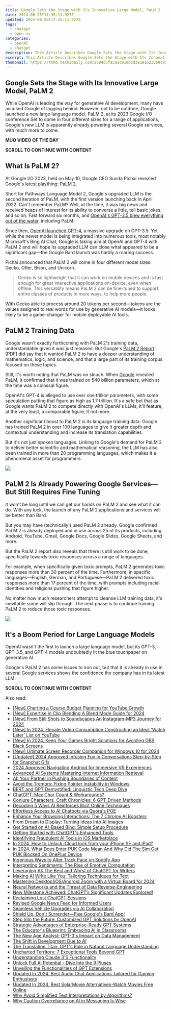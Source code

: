 ```yaml
---
title: Google Sets the Stage with Its Innovative Large Model, PaLM 2
date: 2024-08-25T17:35:11.927Z
updated: 2024-08-26T17:35:11.927Z
tags:
  - chatgpt
  - open-ai
categories:
  - openAI
  - chatgpt
description: This Article Describes Google Sets the Stage with Its Innovative Large Model, PaLM 2
excerpt: This Article Describes Google Sets the Stage with Its Innovative Large Model, PaLM 2
thumbnail: https://thmb.techidaily.com/2684d5fa5a1c919bbd381e1623060c80ce06ce75787ca76ee6f109f43567431f.jpg
---
```


## Google Sets the Stage with Its Innovative Large Model, PaLM 2

While OpenAI is leading the way for generative AI development, many have accused Google of lagging behind. However, not to be outdone, Google launched a new large language model, PaLM 2, at its 2023 Google I/O conference.Set to come in four different sizes for a range of applications, Google's new LLM is apparently already powering several Google services, with much more to come.

**MUO VIDEO OF THE DAY**

**SCROLL TO CONTINUE WITH CONTENT**

## What Is PaLM 2?

 At Google I/O 2023, held on May 10, Google CEO Sunda Pichai revealed Google's latest plaything: [PaLM 2](https://blog.google/technology/ai/google-palm-2-ai-large-language-model/).

 Short for Pathways Language Model 2, Google's upgraded LLM is the second iteration of PaLM, with the first version launching back in April 2022\. Can't remember PaLM? Well, at the time, it was big news and received heaps of interest for its ability to converse a little, tell basic jokes, and so on. Fast forward six months, and [OpenAI's GPT-3.5 blew everything out of the water](https://www.makeuseof.com/gpt-models-explained-and-compared/), including PaLM.

 Since then, [OpenAI launched GPT-4](https://www.makeuseof.com/openai-launches-gpt-4-artificial-intelligence-model/), a massive upgrade on GPT-3.5\. Yet while the newer model is being integrated into numerous tools, most notably Microsoft's Bing AI Chat, Google is taking aim at OpenAI and GPT-4 with PaLM 2 and will hope its upgraded LLM can close what appeared to be a significant gap—the Google Bard launch was hardly a roaring success.

 Pichai announced that PaLM 2 will come in four different model sizes: Gecko, Otter, Bison, and Unicorn.

> Gecko is so lightweight that it can work on mobile devices and is fast enough for great interactive applications on-device, even when offline. This versatility means PaLM 2 can be fine-tuned to support entire classes of products in more ways, to help more people.

 With Gecko able to process around 20 tokens per second—tokens are the values assigned to real words for use by generative AI models—it looks likely to be a game-changer for mobile deployable AI tools.

## PaLM 2 Training Data

 Google wasn't exactly forthcoming with PaLM 2's training data, understandable given it was just released. But Google's [PaLM 2 Report](https://ai.google/static/documents/palm2techreport.pdf) \[PDF\] did say that it wanted PaLM 2 to have a deeper understanding of mathematics, logic, and science, and that a large part of its training corpus focused on these topics.

 Still, it's worth noting that PaLM was no slouch. When [Google](https://ai.googleblog.com/2022/04/pathways-language-model-palm-scaling-to.html) revealed PaLM, it confirmed that it was trained on 540 billion parameters, which at the time was a colossal figure.

 OpenAI's GPT-4 is alleged to use over one trillion parameters, with some speculation putting that figure as high as 1.7 trillion. It's a safe bet that as Google wants PaLM 2 to compete directly with OpenAI's LLMs, it'll feature, at the very least, a comparable figure, if not more.

 Another significant boost to PaLM 2 is its language training data. Google has trained PaLM 2 in over 100 languages to give it greater depth and contextual understanding and increase its translation capabilities.

 But it's not just spoken languages. Linking to Google's demand for PaLM 2 to deliver better scientific and mathematical reasoning, the LLM has also been trained in more than 20 programming languages, which makes it a phenomenal asset for programmers.

<!-- affiliate ads begin -->
<a href="https://estore.winxdvd.com/order/checkout.php?PRODS=12653853&QTY=1&AFFILIATE=108875&CART=1"><img src="https://secure.avangate.com/images/merchant/bcb41ccdc4363c6848a1d760f26c28a0/products/14_videoproc-converter-ai-box.png" border="0"></a>
<!-- affiliate ads end -->
## PaLM 2 Is Already Powering Google Services—But Still Requires Fine Tuning

 It won't be long until we can get our hands on PaLM 2 and see what it can do. With any luck, the launch of any PaLM 2 applications and services will be better than Bard.

 But you may have (technically!) used PaLM 2 already. Google confirmed PaLM 2 is already deployed and in use across 25 of its products, including Android, YouTube, Gmail, Google Docs, Google Slides, Google Sheets, and more.

 But the PaLM 2 report also reveals that there is still work to be done, specifically towards toxic responses across a range of languages.

 For example, when specifically given toxic prompts, PaLM 2 generates toxic responses more than 30 percent of the time. Furthermore, in specific languages—English, German, and Portuguese—PaLM 2 delivered toxic responses more than 17 percent of the time, with prompts including racial identities and religions pushing that figure higher.

 No matter how much researchers attempt to cleanse LLM training data, it's inevitable some will slip through. The next phase is to continue training PaLM 2 to reduce those toxic responses.

<!-- affiliate ads begin -->
<a href="https://store.advancedwebranking.com/order/checkout.php?PRODS=4715051&QTY=1&AFFILIATE=108875&CART=1"><img src="https://secure.avangate.com/images/merchant/14edc6ebfdae2e23bbed83d67f50e983/products/33_awr%20logo.png" border="0"></a>
<!-- affiliate ads end -->
## It's a Boom Period for Large Language Models

 OpenAI wasn't the first to launch a large language model, but its GPT-3, GPT-3.5, and GPT-4 models undoubtedly lit the blue touchpaper on generative AI.

 Google's PaLM 2 has some issues to iron out, but that it is already in use in several Google services shows the confidence the company has in its latest LLM.

**SCROLL TO CONTINUE WITH CONTENT**


<ins class="adsbygoogle"
     style="display:block"
     data-ad-format="autorelaxed"
     data-ad-client="ca-pub-7571918770474297"
     data-ad-slot="1223367746"></ins>



<ins class="adsbygoogle"
     style="display:block"
     data-ad-client="ca-pub-7571918770474297"
     data-ad-slot="8358498916"
     data-ad-format="auto"
     data-full-width-responsive="true"></ins>

<span class="atpl-alsoreadstyle">Also read:</span>
<div><ul>
<li><a href="https://extra-tips.techidaily.com/new-charting-a-course-budget-planning-for-youtube-growth/"><u>[New] Charting a Course  Budget Planning for YouTube Growth</u></a></li>
<li><a href="https://on-screen-recording.techidaily.com/new-expertise-in-clip-blending-a-blend-mode-guide-for-2024/"><u>[New] Expertise in Clip Blending  A Blend Mode Guide for 2024</u></a></li>
<li><a href="https://instagram-video-recordings.techidaily.com/new-from-still-shots-to-soundscapes-an-instagram-mp3-journey-for-2024/"><u>[New] From Still Shots to Soundscapes  An Instagram-MP3 Journey for 2024</u></a></li>
<li><a href="https://facebook-record-videos.techidaily.com/new-in-2024-elevate-video-consumption-constructing-an-ideal-watch-later-list-on-youtube/"><u>[New] In 2024, Elevate Video Consumption  Constructing an Ideal 'Watch Later' List on YouTube</u></a></li>
<li><a href="https://visual-screen-recording.techidaily.com/new-in-2024-keep-your-games-bright-solutions-for-avoiding-obs-black-screens/"><u>[New] In 2024, Keep Your Games Bright  Solutions for Avoiding OBS Black Screens</u></a></li>
<li><a href="https://digital-screen-recording.techidaily.com/new-ultimate-screen-recorder-companion-for-windows-10-for-2024/"><u>[New] Ultimate Screen Recorder Companion for Windows 10 for 2024</u></a></li>
<li><a href="https://snapchat-videos.techidaily.com/updated-2024-approved-infusing-fun-in-conversations-step-by-step-for-snapchat-gifs/"><u>[Updated] 2024 Approved  Infusing Fun in Conversations  Step-by-Step for Snapchat Gifs</u></a></li>
<li><a href="https://extra-support.techidaily.com/2024-approved-navigating-android-for-immersive-vr-experiences/"><u>2024 Approved  Navigating Android for Immersive VR Experiences</u></a></li>
<li><a href="https://tech-savvy.techidaily.com/advanced-ai-systems-mastering-internet-information-retrieval/"><u>Advanced AI Systems Mastering Internet Information Retrieval</u></a></li>
<li><a href="https://tech-savvy.techidaily.com/ai-your-partner-in-pushing-boundaries-of-content/"><u>AI: Your Partner in Pushing Boundaries of Content</u></a></li>
<li><a href="https://win11-tips.techidaily.com/avoid-the-tremors-fixing-pointer-instability-in-windows/"><u>Avoid the Tremors: Fixing Pointer Instability in Windows</u></a></li>
<li><a href="https://tech-savvy.techidaily.com/bert-and-gpt-demystified-linguistic-tech-deep-dive/"><u>BERT and GPT Demystified: Linguistic Tech Deep Dive</u></a></li>
<li><a href="https://tech-savvy.techidaily.com/chatgpt-max-char-count-and-workarounds/"><u>ChatGPT: Max Char Count & Workarounds?</u></a></li>
<li><a href="https://tech-savvy.techidaily.com/conjure-characters-craft-chronicles-6-gpt-driven-methods/"><u>Conjure Characters, Craft Chronicles: 6 GPT-Driven Methods</u></a></li>
<li><a href="https://tech-savvy.techidaily.com/decoding-5-ways-ai-reinforces-illicit-online-techniques/"><u>Decoding 5 Ways AI Reinforces Illicit Online Techniques</u></a></li>
<li><a href="https://tech-savvy.techidaily.com/effortless-access-to-ai-chatbots-via-quoras-poe/"><u>Effortless Access to AI Chatbots via Quora's POE</u></a></li>
<li><a href="https://tech-savvy.techidaily.com/enhance-your-browsing-interactions-the-7-chrome-ai-boosters/"><u>Enhance Your Browsing Interactions: The 7 Chrome AI Boosters</u></a></li>
<li><a href="https://tech-savvy.techidaily.com/from-dream-to-display-turning-ideas-into-ai-images/"><u>From Dream to Display: Turning Ideas Into AI Images</u></a></li>
<li><a href="https://tech-savvy.techidaily.com/get-started-on-ai-based-bing-simple-setup-procedure/"><u>Get Started on AI-Based Bing: Simple Setup Procedure</u></a></li>
<li><a href="https://tech-savvy.techidaily.com/getting-started-with-chatgpts-enhanced-tools/"><u>Getting Started with ChatGPT's Enhanced Tools</u></a></li>
<li><a href="https://tech-savvy.techidaily.com/identifying-fraudulent-ai-tools-in-ios-marketplace/"><u>Identifying Fraudulent AI Tools in iOS Marketplace</u></a></li>
<li><a href="https://activate-lock.techidaily.com/in-2024-how-to-unlock-icloud-lock-from-your-iphone-se-and-ipad-by-drfone-ios/"><u>In 2024, How to Unlock iCloud lock from your iPhone SE and iPad?</u></a></li>
<li><a href="https://sim-unlock.techidaily.com/in-2024-what-does-enter-puk-code-mean-and-why-did-the-sim-get-puk-blocked-on-oneplus-device-by-drfone-android/"><u>In 2024, What Does Enter PUK Code Mean And Why Did The Sim Get PUK Blocked On OnePlus Device</u></a></li>
<li><a href="https://extra-information.techidaily.com/ingenious-ways-to-alter-track-pace-on-spotify-app/"><u>Ingenious Ways to Alter Track Pace on Spotify App</u></a></li>
<li><a href="https://tech-savvy.techidaily.com/interpreting-sentiments-the-rise-of-emotive-computation/"><u>Interpreting Sentiments: The Rise of Emotive Computation</u></a></li>
<li><a href="https://tech-savvy.techidaily.com/leveraging-ai-the-best-and-worst-of-chatgpt-for-writers/"><u>Leveraging AI: The Best and Worst of ChatGPT for Writers</u></a></li>
<li><a href="https://tech-savvy.techidaily.com/making-ai-write-like-you-tailoring-techniques-for-text/"><u>Making AI Write Like You: Tailoring Techniques for Text</u></a></li>
<li><a href="https://screen-video-capture.techidaily.com/mastering-desktopiosandroid-zoom-with-a-virtual-board-for-2024/"><u>Mastering Desktop/iOS/Android Zoom with a Virtual Board for 2024</u></a></li>
<li><a href="https://tech-savvy.techidaily.com/neural-networks-and-the-threat-of-data-reverse-engineering/"><u>Neural Networks and the Threat of Data Reverse-Engineering</u></a></li>
<li><a href="https://tech-savvy.techidaily.com/new-milestone-achieved-chatgpts-significant-updates-explored/"><u>New Milestone Achieved: ChatGPT’s Significant Updates Explored!</u></a></li>
<li><a href="https://tech-savvy.techidaily.com/reclaiming-lost-chatgpt-sessions/"><u>Reclaiming Lost ChatGPT Sessions</u></a></li>
<li><a href="https://tech-savvy.techidaily.com/revised-google-news-feed-for-informed-users/"><u>Revised Google News Feed for Informed Users</u></a></li>
<li><a href="https://tech-savvy.techidaily.com/seamless-vehicle-upgrades-via-ai-collaboration/"><u>Seamless Vehicle Upgrades via AI Collaboration</u></a></li>
<li><a href="https://tech-savvy.techidaily.com/shield-up-dont-surrenderflee-googles-bard-app/"><u>Shield Up, Don't Surrender—Flee Google's Bard App!</u></a></li>
<li><a href="https://tech-savvy.techidaily.com/step-into-the-future-customized-gpt-solutions-by-openai/"><u>Step Into the Future: Customized GPT Solutions by OpenAI</u></a></li>
<li><a href="https://tech-savvy.techidaily.com/strategic-advantages-of-enterprise-ready-gpt-systems/"><u>Strategic Advantages of Enterprise-Ready GPT Systems</u></a></li>
<li><a href="https://tech-savvy.techidaily.com/the-educators-blueprint-embracing-ai-in-classrooms/"><u>The Educator's Blueprint: Embracing AI in Classrooms</u></a></li>
<li><a href="https://tech-savvy.techidaily.com/the-new-age-analyst-gpt-3s-impact-on-data-management/"><u>The New Age Analyst: GPT-3's Impact on Data Management</u></a></li>
<li><a href="https://tech-savvy.techidaily.com/the-shift-in-development-due-to-ai/"><u>The Shift in Development Due to AI</u></a></li>
<li><a href="https://tech-savvy.techidaily.com/the-translation-titan-gpts-role-in-natural-language-understanding/"><u>The Translation Titan: GPT's Role in Natural Language Understanding</u></a></li>
<li><a href="https://tech-savvy.techidaily.com/uncharted-territory-7-exceptional-tools-beyond-gpt/"><u>Uncharted Territory: 7 Exceptional Tools Beyond GPT</u></a></li>
<li><a href="https://tech-savvy.techidaily.com/understanding-claude-3s-functionality/"><u>Understanding Claude 3'S Functionality</u></a></li>
<li><a href="https://tech-savvy.techidaily.com/unlock-full-ai-potential-dive-into-the-9-pluses/"><u>Unlock Full AI Potential - Dive Into the 9 Pluses</u></a></li>
<li><a href="https://tech-savvy.techidaily.com/unveiling-the-functionalities-of-gpt-extensions/"><u>Unveiling the Functionalities of GPT Extensions</u></a></li>
<li><a href="https://audio-editing.techidaily.com/updated-in-2024-best-audio-chat-applications-tailored-for-gaming-enthusiasts/"><u>Updated In 2024, Best Audio Chat Applications Tailored for Gaming Enthusiasts</u></a></li>
<li><a href="https://meme-emoji.techidaily.com/updated-in-2024-best-solarmovie-alternatives-watch-movies-free-online/"><u>Updated In 2024, Best SolarMovie Alternatives-Watch Movies Free Online</u></a></li>
<li><a href="https://tech-savvy.techidaily.com/why-avoid-simplified-text-interpretations-by-algorithms/"><u>Why Avoid Simplified Text Interpretations by Algorithms?</u></a></li>
<li><a href="https://tech-savvy.techidaily.com/why-caution-overreliance-on-ai-in-messaging-is-wise/"><u>Why Caution Overreliance on AI in Messaging Is Wise</u></a></li>
</ul></div>
